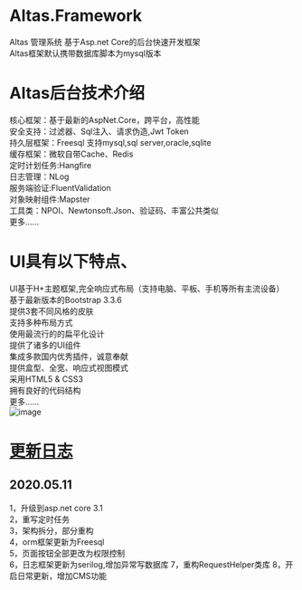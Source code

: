 # Altas.Framework
Altas 管理系统 基于Asp.net Core的后台快速开发框架  
Altas框架默认携带数据库脚本为mysql版本
# Altas后台技术介绍
核心框架：基于最新的AspNet.Core，跨平台，高性能  
安全支持：过滤器、Sql注入、请求伪造,Jwt Token  
持久层框架：Freesql 支持mysql,sql server,oracle,sqlite  
缓存框架：微软自带Cache、Redis  
定时计划任务:Hangfire  
日志管理：NLog  
服务端验证:FluentValidation  
对象映射组件:Mapster  
工具类：NPOI、Newtonsoft.Json、验证码、丰富公共类似  
更多……  

# UI具有以下特点、
UI基于H+主题框架,完全响应式布局（支持电脑、平板、手机等所有主流设备）  
基于最新版本的Bootstrap 3.3.6  
提供3套不同风格的皮肤  
支持多种布局方式  
使用最流行的的扁平化设计  
提供了诸多的UI组件  
集成多款国内优秀插件，诚意奉献  
提供盒型、全宽、响应式视图模式  
采用HTML5 & CSS3  
拥有良好的代码结构  
更多……  
 ![image](https://github.com/jasonyush/Altas.Framework/raw/master/资料/home.png)

 # [更新日志](https://github.com/jasonyush/Altas.Framework/raw/master/Update.md) 
 ## 2020.05.11
 1，升级到asp.net core 3.1  
 2，重写定时任务   
 3，架构拆分，部分重构  
 4，orm框架更新为Freesql  
 5，页面按钮全部更改为权限控制  
 6，日志框架更新为serilog,增加异常写数据库
 7，重构RequestHelper类库
 8，开启日常更新，增加CMS功能